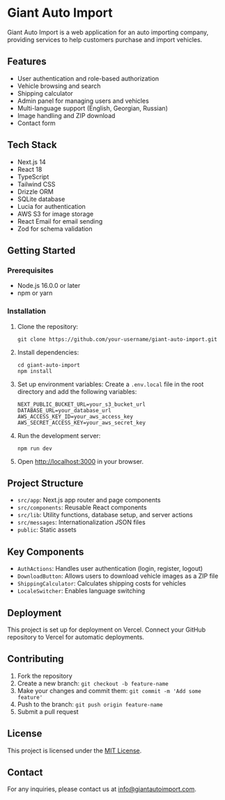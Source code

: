 # Giant Auto Import

Giant Auto Import is a web application for an auto importing company, providing services to help customers purchase and import vehicles.

## Features

- User authentication and role-based authorization
- Vehicle browsing and search
- Shipping calculator
- Admin panel for managing users and vehicles
- Multi-language support (English, Georgian, Russian)
- Image handling and ZIP download
- Contact form

## Tech Stack

- Next.js 14
- React 18
- TypeScript
- Tailwind CSS
- Drizzle ORM
- SQLite database
- Lucia for authentication
- AWS S3 for image storage
- React Email for email sending
- Zod for schema validation

## Getting Started

### Prerequisites

- Node.js 16.0.0 or later
- npm or yarn

### Installation

1. Clone the repository:
   ```
   git clone https://github.com/your-username/giant-auto-import.git
   ```

2. Install dependencies:
   ```
   cd giant-auto-import
   npm install
   ```

3. Set up environment variables:
   Create a `.env.local` file in the root directory and add the following variables:
   ```
   NEXT_PUBLIC_BUCKET_URL=your_s3_bucket_url
   DATABASE_URL=your_database_url
   AWS_ACCESS_KEY_ID=your_aws_access_key
   AWS_SECRET_ACCESS_KEY=your_aws_secret_key
   ```

4. Run the development server:
   ```
   npm run dev
   ```

5. Open [http://localhost:3000](http://localhost:3000) in your browser.

## Project Structure

- `src/app`: Next.js app router and page components
- `src/components`: Reusable React components
- `src/lib`: Utility functions, database setup, and server actions
- `src/messages`: Internationalization JSON files
- `public`: Static assets

## Key Components

- `AuthActions`: Handles user authentication (login, register, logout)
- `DownloadButton`: Allows users to download vehicle images as a ZIP file
- `ShippingCalculator`: Calculates shipping costs for vehicles
- `LocaleSwitcher`: Enables language switching

## Deployment

This project is set up for deployment on Vercel. Connect your GitHub repository to Vercel for automatic deployments.

## Contributing

1. Fork the repository
2. Create a new branch: `git checkout -b feature-name`
3. Make your changes and commit them: `git commit -m 'Add some feature'`
4. Push to the branch: `git push origin feature-name`
5. Submit a pull request

## License

This project is licensed under the [MIT License](LICENSE).

## Contact

For any inquiries, please contact us at info@giantautoimport.com.

